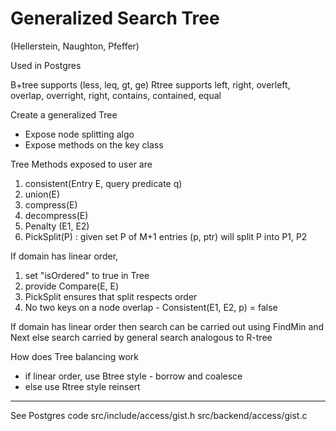 
# Generalized Search Tree 
(Hellerstein, Naughton, Pfeffer)

Used in Postgres

B+tree supports (less, leq, gt, ge)
Rtree supports left, right, overleft, overlap, overright, right, contains, contained, equal

Create a generalized Tree
* Expose node splitting algo 
* Expose methods on the key class

Tree Methods exposed to user are
1. consistent(Entry E, query predicate q)
2. union(E)
3. compress(E)
4. decompress(E)
5. Penalty (E1, E2)
6. PickSplit(P) : given set P of M+1 entries (p, ptr) will split P into P1, P2

If domain has linear order, 
1. set "isOrdered" to true in Tree 
2. provide Compare(E, E) 
3. PickSplit ensures that split respects order
4. No two keys on a node overlap - Consistent(E1, E2, p) = false

If domain has linear order then search can be carried out using FindMin and Next
else search carried by general search analogous to R-tree

How does Tree balancing work
* if linear order, use Btree style - borrow and coalesce
* else use Rtree style reinsert

---

See Postgres code
src/include/access/gist.h
src/backend/access/gist.c





